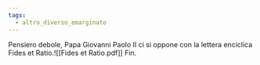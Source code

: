 ```yaml
---
tags:
  - altro_diverso_emarginato
---
```

Pensiero debole, Papa Giovanni Paolo II ci si oppone con la lettera enciclica Fides et Ratio.![[Fides et Ratio.pdf]]
Fin.